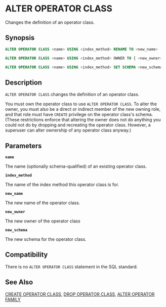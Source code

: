 # ALTER OPERATOR CLASS

Changes the definition of an operator class.

## Synopsis

```sql
ALTER OPERATOR CLASS <name> USING <index_method> RENAME TO <new_name>

ALTER OPERATOR CLASS <name> USING <index_method> OWNER TO { <new_owner> | CURRENT_USER | SESSION_USER }

ALTER OPERATOR CLASS <name> USING <index_method> SET SCHEMA <new_schema>
```

## Description

`ALTER OPERATOR CLASS` changes the definition of an operator class.

You must own the operator class to use `ALTER OPERATOR CLASS`. To alter the owner, you must also be a direct or indirect member of the new owning role, and that role must have `CREATE` privilege on the operator class's schema. (These restrictions enforce that altering the owner does not do anything you could not do by dropping and recreating the operator class. However, a superuser can alter ownership of any operator class anyway.)

## Parameters

**`name`**

The name (optionally schema-qualified) of an existing operator class.

**`index_method`**

The name of the index method this operator class is for.

**`new_name`**

The new name of the operator class.

**`new_owner`**

The new owner of the operator class

**`new_schema`**

The new schema for the operator class.

## Compatibility

There is no `ALTER OPERATOR CLASS` statement in the SQL standard.

## See Also

[CREATE OPERATOR CLASS](/docs/sql-statements/sql-statement-create-operator-class.md), [DROP OPERATOR CLASS](/docs/sql-statements/sql-statement-drop-operator-class.md), [ALTER OPERATOR FAMILY](/docs/sql-statements/sql-statement-alter-operator-family.md)



